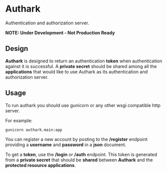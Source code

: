 # Authark

Authentication and authorization server.

**NOTE: Under Development - Not Production Ready**
## Design

**Authark** is designed to return an authentication **token** when authentication against it is successful. A **private secret** should be shared among all the **applications** that would like to use Authark as its authentication and authorization server.

## Usage

To run authark you should use gunicorn or any other wsgi compatible http server.

For example:

```
gunicorn authark.main:app
```

You can register a new account by posting to the **/register** endpoint providing a **username** and **password** in a **json** document.

To get a **token**, use the **/login** or **/auth** endpoint. This token is generated from a **private secret** that should be **shared** between **Authark** and the **protected resource applications**.
